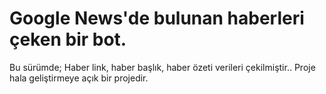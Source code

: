 # Google News'de bulunan haberleri çeken bir bot.

Bu sürümde; Haber link, haber başlık, haber özeti verileri çekilmiştir.. Proje hala geliştirmeye açık bir projedir. 

